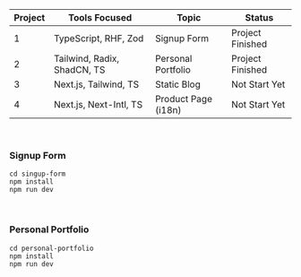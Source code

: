 | Project | Tools Focused               | Topic               | Status           |
| ------- | --------------------------- | ------------------- | ---------------- |
| 1       | TypeScript, RHF, Zod        | Signup Form         | Project Finished |
| 2       | Tailwind, Radix, ShadCN, TS | Personal Portfolio  | Project Finished |
| 3       | Next.js, Tailwind, TS       | Static Blog         | Not Start Yet    |
| 4       | Next.js, Next-Intl, TS      | Product Page (i18n) | Not Start Yet    |

<br/>

### Signup Form

```shell
cd singup-form
npm install
npm run dev
```

<br/>

### Personal Portfolio

```shell
cd personal-portfolio
npm install
npm run dev
```
